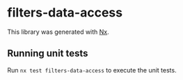 # filters-data-access

This library was generated with [Nx](https://nx.dev).

## Running unit tests

Run `nx test filters-data-access` to execute the unit tests.
